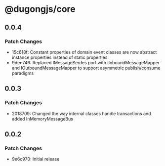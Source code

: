 # @dugongjs/core

## 0.0.4

### Patch Changes

- 15c618f: Constant properties of domain event classes are now abstract instance properties instead of static properties
- 9dee746: Replaced IMessageSerdes port with IInboundMessageMapper and IOutboundMessageMapper to support asymmetric publish/consume paradigms

## 0.0.3

### Patch Changes

- 2018709: Changed the way internal classes handle transactions and added InMemoryMessageBus

## 0.0.2

### Patch Changes

- 9e6c970: Initial release

